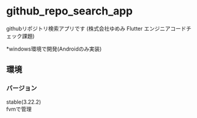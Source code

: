 # github_repo_search_app

githubリポジトリ検索アプリです
(株式会社ゆめみ Flutter エンジニアコードチェック課題)  

*windows環境で開発(Androidのみ実装)

## 環境
### バージョン
stable(3.22.2)  
fvmで管理
